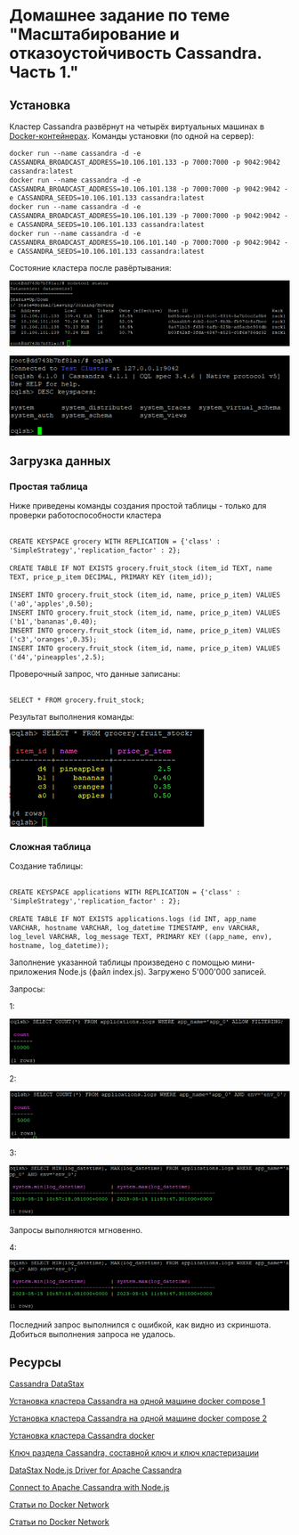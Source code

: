 # Домашнее задание по теме "Масштабирование и отказоустойчивость Cassandra. Часть 1."

## Установка

Кластер Cassandra развёрнут на четырёх виртуальных машинах в [Docker-контейнерах](https://hub.docker.com/_/cassandra).
Команды установки (по одной на сервер):
```
docker run --name cassandra -d -e CASSANDRA_BROADCAST_ADDRESS=10.106.101.133 -p 7000:7000 -p 9042:9042 cassandra:latest
docker run --name cassandra -d -e CASSANDRA_BROADCAST_ADDRESS=10.106.101.138 -p 7000:7000 -p 9042:9042 -e CASSANDRA_SEEDS=10.106.101.133 cassandra:latest
docker run --name cassandra -d -e CASSANDRA_BROADCAST_ADDRESS=10.106.101.139 -p 7000:7000 -p 9042:9042 -e CASSANDRA_SEEDS=10.106.101.133 cassandra:latest
docker run --name cassandra -d -e CASSANDRA_BROADCAST_ADDRESS=10.106.101.140 -p 7000:7000 -p 9042:9042 -e CASSANDRA_SEEDS=10.106.101.133 cassandra:latest
```
Состояние кластера после равёртывания:

![Cassandrs кластер](./task06-cluster-status.PNG)

![Cassandrs кластер](./task06-cluster-sqlsh-connect.PNG)

## Загрузка данных

### Простая таблица

Ниже приведены команды создания простой таблицы - только для проверки работоспособности кластера

```

CREATE KEYSPACE grocery WITH REPLICATION = {'class' : 'SimpleStrategy','replication_factor' : 2};
 
CREATE TABLE IF NOT EXISTS grocery.fruit_stock (item_id TEXT, name TEXT, price_p_item DECIMAL, PRIMARY KEY (item_id));
 
INSERT INTO grocery.fruit_stock (item_id, name, price_p_item) VALUES ('a0','apples',0.50);
INSERT INTO grocery.fruit_stock (item_id, name, price_p_item) VALUES ('b1','bananas',0.40);
INSERT INTO grocery.fruit_stock (item_id, name, price_p_item) VALUES ('c3','oranges',0.35);
INSERT INTO grocery.fruit_stock (item_id, name, price_p_item) VALUES ('d4','pineapples',2.5);

```

Проверочный запрос, что данные записаны:
```

SELECT * FROM grocery.fruit_stock;

```

Результат выполнения команды:

![simple-table](./task06-simple-table.PNG)

### Сложная таблица

Создание таблицы:

```

CREATE KEYSPACE applications WITH REPLICATION = {'class' : 'SimpleStrategy','replication_factor' : 2};

CREATE TABLE IF NOT EXISTS applications.logs (id INT, app_name VARCHAR, hostname VARCHAR, log_datetime TIMESTAMP, env VARCHAR, log_level VARCHAR, log_message TEXT, PRIMARY KEY ((app_name, env), hostname, log_datetime));

```

Заполнение указанной таблицы произведено с помощью мини-приложения Node.js (файл index.js). Загружено 5'000'000 записей.

Запросы:

1:

![request-1](./task06-request-1.PNG)

2:

![request-2](./task06-request-2.PNG)

3:

![request-3](./task06-request-3.PNG)

Запросы выполняются мгновенно.

4:

![request-4](./task06-request-3.PNG)

Последний запрос выполнился с ошибкой, как видно из скриншота. Добиться выполнения запроса не удалось. 

## Ресурсы

[Cassandra DataStax](https://docs.datastax.com/en/cassandra-oss/3.x/index.html)

[Установка кластера Cassandra на одной машине docker compose 1](https://gist.github.com/naumanbadar/aad6a25974b30adcb3c89b5f868627da)

[Установка кластера Cassandra на одной машине docker compose 2](https://kayaerol84.medium.com/cassandra-cluster-management-with-docker-compose-40265d9de076)

[Установка кластера Cassandra docker](https://hub.docker.com/_/cassandra)

[Ключ раздела Cassandra, составной ключ и ключ кластеризации](https://www.baeldung.com/cassandra-keys)

[DataStax Node.js Driver for Apache Cassandra](https://docs.datastax.com/en/developer/nodejs-driver/4.3/)

[Connect to Apache Cassandra with Node.js](https://www.instaclustr.com/support/documentation/cassandra/using-cassandra/connect-to-cassandra-with-node-js/)

[Статьи по Docker Network](https://accesto.com/blog/docker-networks-explained-part-1/)

[Статьи по Docker Network](https://accesto.com/blog/docker-networks-explained-part-2/)
